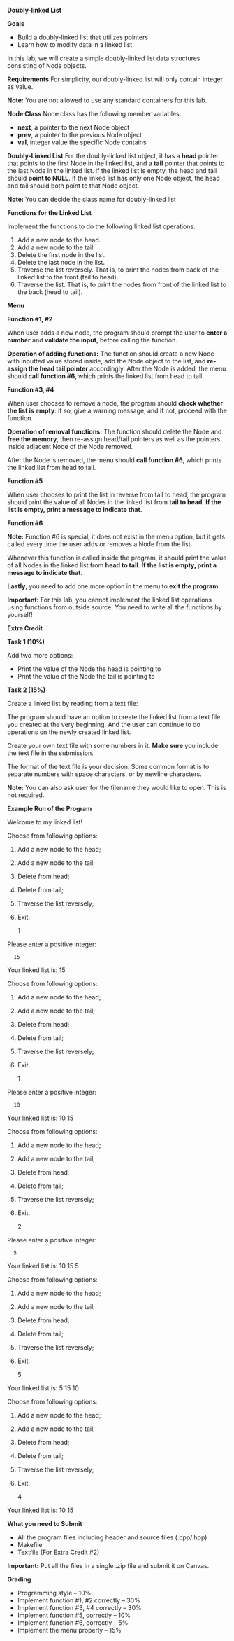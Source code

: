 **Doubly-linked List**

**Goals**
* Build a doubly-linked list that utilizes pointers
* Learn how to modify data in a linked list

In this lab, we will create a simple doubly-linked list data structures consisting of Node objects.

**Requirements**
For simplicity, our doubly-linked list will only contain integer as value.

**Note:** You are not allowed to use any standard containers for this lab.

**Node Class**
Node class has the following member variables:

* **next**, a pointer to the next Node object
* **prev**, a pointer to the previous Node object
* **val**, integer value the specific Node contains

**Doubly-Linked List**
For the doubly-linked list object, it has a **head** pointer that points to the first Node in the linked list, and a **tail** pointer that points to the last Node in the linked list. If the linked list is empty, the head and tail should **point to NULL**. If the linked list has only one Node object, the head and tail should both point to that Node object.

**Note:** You can decide the class name for doubly-linked list

**Functions for the Linked List**

Implement the functions to do the following linked list operations:

1. Add a new node to the head.
2. Add a new node to the tail.
3. Delete the first node in the list.
4. Delete the last node in the list.
5. Traverse the list reversely. That is, to print the nodes from back of the linked list to the front (tail to head).
7. Traverse the list. That is, to print the nodes from front of the linked list to the back (head to tail).

**Menu**

**Function #1, #2**

When user adds a new node, the program should prompt the user to  **enter a number** and **validate the input**, before calling the function.

**Operation of adding functions:** The function should create a new Node with inputted value stored inside, add the Node object to the list, and **re-assign the head tail pointer** accordingly. After the Node is added, the menu should **call function #6**, which prints the linked list from head to tail.

**Function #3, #4**

When user chooses to remove a node, the program should **check whether the list is empty**: if so, give a warning message, and if not, proceed with the function.

**Operation of removal functions:** The function should delete the Node and **free the memory**, then re-assign head/tail pointers as well as the pointers inside adjacent Node of the Node removed.

After the Node is removed, the menu should **call function #6**, which prints the linked list from head to tail.

**Function #5**

When user chooses to print the list in reverse from tail to head, the program should print the value of all Nodes in the linked list from **tail to head**. **If the list is empty, print a message to indicate that.**

**Function #6**

**Note:** Function #6 is special, it does not exist in the menu option, but it gets called every time the user adds or removes a Node from the list.

Whenever this function is called inside the program, it should print the value of all Nodes in the linked list from **head to tail**. **If the list is empty, print a message to indicate that.**

**Lastly**, you need to add one more option in the menu to **exit the program**.

**Important:** For this lab, you cannot implement the linked list operations using functions from outside source. You need to write all the functions by yourself!

**Extra Credit**

**Task 1 (10%)**

Add two more options:

* Print the value of the Node the head is pointing to
* Print the value of the Node the tail is pointing to

**Task 2 (15%)**

Create a linked list by reading from a text file:

The program should have an option to create the linked list from a text file you created at the very beginning. And the user can continue to do operations on the newly created linked list.

Create your own text file with some numbers in it. **Make sure** you include the text file in the submission.

The format of the text file is your decision. Some common format is to separate numbers with space characters, or by newline characters.

**Note:** You can also ask user for the filename they would like to open. This is not required.

**Example Run of the Program**

Welcome to my linked list!

Choose from following options:

1. Add a new node to the head;
2. Add a new node to the tail;
4. Delete from head;
4. Delete from tail;
5. Traverse the list reversely;
6. Exit.

      1

Please enter a positive integer:

      15

Your linked list is: 15

Choose from following options:

1. Add a new node to the head;
2. Add a new node to the tail;
4. Delete from head;
4. Delete from tail;
5. Traverse the list reversely;
6. Exit.

      1

Please enter a positive integer:

      10

Your linked list is: 10 15

Choose from following options:

1. Add a new node to the head;
2. Add a new node to the tail;
4. Delete from head;
4. Delete from tail;
5. Traverse the list reversely;
6. Exit.

      2

Please enter a positive integer:

      5

Your linked list is: 10 15 5

Choose from following options:

1. Add a new node to the head;
2. Add a new node to the tail;
4. Delete from head;
4. Delete from tail;
5. Traverse the list reversely;
6. Exit.

      5

Your linked list is: 5 15 10

Choose from following options:

1. Add a new node to the head;
2. Add a new node to the tail;
4. Delete from head;
4. Delete from tail;
5. Traverse the list reversely;
6. Exit.

      4

Your linked list is: 10 15

**What you need to Submit**
* All the program files including header and source files (.cpp/.hpp)
* Makefile
* Textfile (For Extra Credit #2)

**Important:** Put all the files in a single .zip file and submit it on Canvas.

**Grading**
* Programming style – 10%
* Implement function #1, #2 correctly – 30%
* Implement function #3, #4 correctly – 30%
* Implement function #5, correctly – 10%
* Implement function #6, correctly – 5%
* Implement the menu properly – 15%

